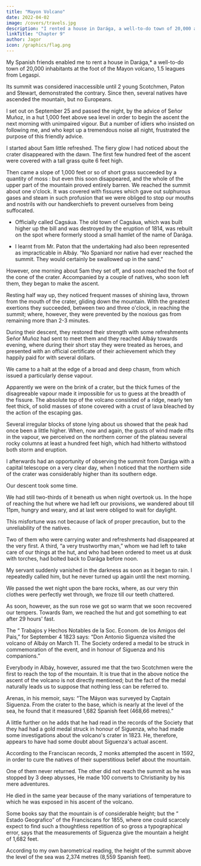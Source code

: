 ```yaml
---
title: "Mayon Volcano"
date: 2022-04-02
image: /covers/travels.jpg
description: "I rented a house in Darága, a well-to-do town of 20,000 at the foot of the Mayon volcano, 1.5 leagues from Legaspi"
linkTitle: "Chapter 9"
author: Jagor
icon: /graphics/flag.png
---
```




<!-- THE VOLCANO OP MÁYON OR ALBAY, AND ITS ERUPTIONS.
 -->

My Spanish friends enabled me to rent a house in Darága,* a well-to-do town of 20,000 inhabitants at the foot of the Mayon volcano, 1.5 leagues from Legaspi. 

Its summit was considered inaccessible until 2 young Scotchmen, Paton and Stewart, demonstrated the contrary. Since then, several natives have ascended the mountain, but no Europeans.

I set out on September 25 and passed the night, by the advice of Señor Muñoz, in a hut 1,000 feet above sea  level in order to begin the ascent the next morning with unimpaired vigour. But a number of idlers who insisted on following me, and who kept up a tremendous noise all night, frustrated the purpose of this friendly advice. 

I started about 5am little refreshed. The fiery glow I had noticed about the crater disappeared with the dawn. The first few hundred feet of the ascent were covered with a tall grass quite 6 feet high. 

Then came a slope of 1,000 feet or so of short grass succeeded by a quantity of moss : but even this soon disappeared, and the whole of the upper part of the mountain proved entirely barren. We reached the summit about one o'clock. It was covered with fissures which gave out sulphurous gases and steam in such profusion that we were obliged to stop our mouths and nostrils with our handkerchiefs to prevent ourselves from being suffocated.

* Officially called Cagsáua. The old town of Cagsáua, which was built higher up the bill and was destroyed by the eruption of 1814, was rebuilt on the spot where formerly stood a small hamlet of the name of Darága.

+ I learnt from Mr. Paton that the undertaking had also been represented as impracticable in Albáy. “No  Spaniard nor native had ever reached the summit. They would certainly be swallowed up in the sand.” 

However, one morning about 5am they set off, and soon reached the foot of the cone of the crater. Accompanied by a couple of natives, who soon left them, they began to make the ascent. 

Resting half way up, they noticed frequent masses of shining lava, thrown from the mouth of the crater, gliding down the mountain. With the greatest exertions they succeeded, between two and three o'clock, in reaching the summit; where, however, they were prevented by the noxious gas from remaining more than 2-3 minutes. 

During their descent, they restored their strength with some refreshments Señor Muñoz had sent to meet them and they reached Albáy towards evening, where during their short stay they were treated as heroes, and presented with an official certificate of their achievement which they happily paid for with several dollars.


We came to a halt at the edge of a broad and deep chasm, from which issued a particularly dense vapour.

 Apparently we were on the brink of a crater, but the thick fumes of the disagreeable vapour made it impossible for us to guess at the breadth of the fissure. The absolute top of the volcano consisted of a ridge, nearly ten feet thick, of solid masses of stone covered with a crust of lava bleached by the action of the escaping gas. 

Several irregular blocks of stone lying about us showed that the peak had once been a little higher. When, now and again, the gusts of wind made rifts in the vapour, we perceived on the northern corner of the plateau several rocky columns at least a hundred feet high, which had hitherto withstood both storm and eruption. 

I afterwards had an opportunity of observing the summit from Darága with a capital telescope on a very clear day, when I noticed that the northern side of the crater was considerably higher than its southern edge.

Our descent took some time. 

We had still two-thirds of it beneath us when night overtook us. In the hope of reaching the hut where we had left our provisions, we wandered about till 11pm, hungry and weary, and at last were obliged to wait for daylight. 

This misfortune was not because of lack of proper precaution, but to the unreliability of the natives. 

Two of them who were carrying water and refreshments had disappeared at the very first. A third, “a very trustworthy man,” whom we had left to take care of our things at the hut, and who had been ordered to meet us at dusk with torches, had bolted back to Darága before noon. 

My servant<!-- , too, who was carrying a woollen coat and an umbrella for me, --> suddenly vanished in the darkness as soon as it began to rain. I repeatedly called him, but he never turned up again until the next morning.

We passed the wet night upon the bare rocks, where, as our very thin clothes were perfectly wet through, we froze till our teeth chattered. 

As soon, however, as the sun rose we got so warm that we soon recovered our tempers. Towards 9am, we reached the hut and got something to eat after 29 hours' fast.

The “ Trabajos y Hechos Notables de la Soc. Econom. de los Amigos del Pais,” for September 4 1823 says:  “Don Antonio Siguenza visited the volcano of Albáy on March 11. The Society ordered a medal to be struck in commemoration of the event, and in honour of Siguenza and his companions.” 


Everybody in Albáy, however, assured me that the two Scotchmen were the first to reach the top of the mountain. It is true that in the above notice the ascent of the volcano is not directly mentioned; but the fact of the medal naturally leads us to suppose that nothing less can be referred to.

Arenas, in his memoir, says: “The Máyon was surveyed by Captain Siguenza. From the crater to the base, which is nearly at the level of the sea, he found that it measured 1,682 Spanish feet (468,66 metres).” 

A little further on he adds that he had read in the records of the Society that they had had a gold medal struck in honour of Siguenza, who had made some investigations about the volcano's crater in 1823. He, therefore, appears to have had some doubt about Siguenza's actual ascent.

According to the Franciscan records, 2 monks attempted the ascent in 1592, in order to cure the natives of their superstitious belief about the mountain. 

One of them never returned. The other did not reach the summit as he was stopped by 3 deep abysses, He made 100 converts to Christianity by his mere adventures. 

He died in the same year because of the many variations of temperature to which he was exposed in his ascent of the volcano.

Some books say that the mountain is of considerable height; but the “ Estado Geografico” of the Franciscans for 1855, where one could scarcely expect to find such a thoughtless repetition of so gross a typographical error, says that the measurements of Siguenza give the mountain a height of 1,682 feet. 

According to my own barometrical reading, the height of the summit above the level of the sea was 2,374 metres (8,559 Spanish feet).
